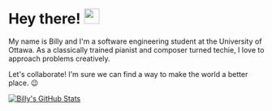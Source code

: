 # Hey there! <img src="https://raw.githubusercontent.com/MartinHeinz/MartinHeinz/master/wave.gif" width="30px">

My name is Billy and I'm a software engineering student at the University of Ottawa. As a classically trained pianist and composer turned techie, I love to approach problems creatively.

Let's collaborate! I'm sure we can find a way to make the world a better place. 😉

<a href="https://github.com/BillyBolton/BillyBolton">
  <img align="center" src="https://github-readme-stats.vercel.app/api?username=BillyBolton&show_icons=true&line_height=27&count_private=true&title_color=ffffff&text_color=c9cacc&icon_color=2bbc8a&bg_color=1d1f21" alt="Billy's GitHub Stats" />
</a>


